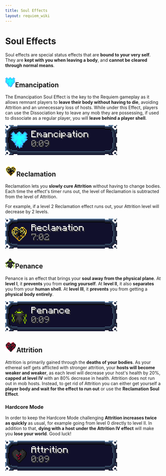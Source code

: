 ```yaml
---
title: Soul Effects
layout: requiem_wiki
---
```


# Soul Effects

Soul effects are special status effects that are **bound to your very self**.
They are **kept with you when leaving a body**, and **cannot be cleared through normal means**.

## ![Emancipation Icon](img/emancipation.png)Emancipation

The Emancipation Soul Effect is the key to the Requiem gameplay as it allows remnant players to **leave their body without having to die**, avoiding Attrition and an unnecessary loss of hosts.
While under this Effect, players can use the Dissociation key to leave any mob they are possessing, if used to dissociate as a regular player, you will **leave behind a player shell**.

![Emancipation Effect](img/EmancipationEffect.png)

## ![Reclamation Icon](img/reclamation.png)Reclamation

Reclamation lets you **slowly cure Attrition** without having to change bodies.
Each time the effect's timer runs out, the level of Reclamation is subtracted from the level of Attrition.

For example, if a level 2 Reclamation effect runs out, your Attrition level will decrease by 2 levels.

![Reclamation Effect](img/ReclamationEffect.png)

## ![Penance Icon](img/penance.png)Penance

Penance is an effect that brings your **soul away from the physical plane**.
At **level I**, it **prevents** you from **curing yourself**.
At **level II**, it also **separates** you from your **human shell**.
At **level III**, it **prevents** you from getting a **physical body entirely**.

![Penance Effect](img/PenanceEffect.png)

## ![Attrition Icon](img/attrition.png)Attrition

Attrition is primarily gained through the **deaths of your bodies**. As your ethereal self gets afflicted
with stronger attrition, your **hosts will become weaker and weaker**, as each level will decrease your host's health by 20%, **capped at level IV** with an 80% decrease in health. Attrition does not run out in mob hosts. Instead, to get rid of Attrition you can either get yourself a **player body and wait for the effect to run out** or use the **Reclamation Soul Effect**.

### Hardcore Mode

In order to keep the Hardcore Mode challenging **Attrition increases twice as quickly** as usual, for example going from level 0 directly to level II. In addition to that, **dying with a host under the Attrition IV effect** will make you **lose your world**. Good luck!



![Attrition Effect](img/AttritionEffect.png)

